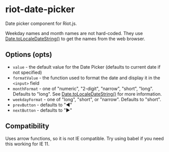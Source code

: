 # riot-date-picker

Date picker component for Riot.js.

Weekday names and month names are not hard-coded.  They use
[Date.toLocaleDateString()](https://developer.mozilla.org/en-US/docs/Web/JavaScript/Reference/Global_Objects/Date/toLocaleDateString)
to get the names from the web browser.

## Options (opts)

- `value` - the default value for the Date Picker (defaults to current date
	if not specified)
- `formatValue` - the function used to format the date and display it in the
	`<input>` field
- `monthFormat` - one of "numeric", "2-digit", "narrow", "short", "long".
	Defaults to "long".  See
	[Date.toLocaleDateString()](https://developer.mozilla.org/en-US/docs/Web/JavaScript/Reference/Global_Objects/Date/toLocaleDateString)
	for more information.
- `weekdayFormat` - one of "long", "short", or "narrow".  Defaults to "short".
- `prevButton` - defaults to "◀"
- `nextButton` - defaults to "▶"

## Compatibility

Uses arrow functions, so it is not IE compatible.  Try using babel if you need
this working for IE 11.